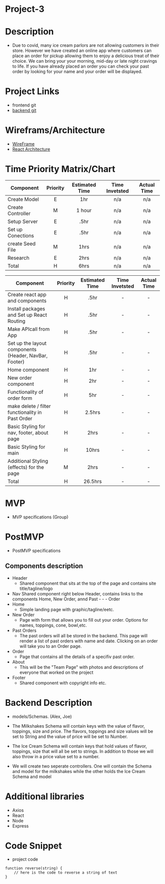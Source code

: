 # Project-3

# Description

- Due to covid, many ice cream parlors are not allowing customers in their store. However we have created an online app where customers can place an order for pickup allowing them to enjoy a delicious treat of their choice. We can bring your your morning, mid-day or late night cravings to life. If you have already placed an order you can check your past order by looking for your name and your order will be displayed.  


# Project Links 
- frontend git 
- [backend git]()

# Wireframs/Architecture
- [WireFrame](https://www.figma.com/file/3PGHU4ez2A2nW7BCGAuUYr/icecream-app?node-id=12%3A4)
- [React Architecture](https://imgur.com/vyTQGPH)

# Time Priority Matrix/Chart
  
| Component | Priority | Estimated Time | Time Invetsted | Actual Time |
| --- | :---: |  :---: | :---: | :---: |
| Create Model | E | 1hr| n/a | n/a |
| Create Controller | M | 1 hour| n/a | n/a |
| Setup Server | E | .5hr| n/a | n/a |
| Set up Conections  | E | .5hr| n/a | n/a |
| create Seed File  | M | 1hrs| n/a | n/a |
| Research  | E | 2hrs| n/a | n/a |
| Total | H | 6hrs| n/a| n/a|

| Component | Priority | Estimated Time | Time Invetsted | Actual Time |
| --- | :---: |  :---: | :---: | :---: |
| Create react app and components| H | .5hr| - | - |
| Install packages and Set up React Routing | H | .5hr| - | - |
| Make APIcall from App | H | .5hr| - | - |
| Set up the layout components (Header, NavBar, Footer) | H | .5hr | - | - |
| Home component | H | 1hr| - | - |
| New order component | H | 2hr| - | - |
| Functionality of order form | H | 5hr| - | - |
| make delete / filter functionality in Past Order | H | 2.5hrs| - | - |
| Basic Styling for nav, footer, about page | H | 2hrs| - | - |
| Basic Styling for main | H | 10hrs| - | - |
| Additional Styling (effects) for the page | M | 2hrs| - | - |
| Total | H | 26.5hrs| -| -|

# MVP 
- MVP specifications (Group) 

# PostMVP
- PostMVP specifications

## Components description
- Header
  - Shared component that sits at the top of the page and contains site title/tagline/logo
- Nav
  Shared component right below Header, contains links to the components Home, New Order, annd Past - - - Order
- Home
  - Simple landing page with graphic/tagline/eetc.
- New Order
   - Page with form that allows you to fill out your order. Options for names, toppings, cone, bowl,etc.
- Past Orders
   - The past orders will all be stored in the backend. This page will render a list of past orders with name and date. Clicking on an order will take you to an Order page.
- Order
  - Page that contains all the details of a specifiv past order.
- About
  - This will be the "Team Page" with photos and descriptions of everyone that worked on the project
- Footer
  - Shared component with copyright info etc.


# Backend Description
- models/Schemas. (Alex, Joe)

- The Milkshakes Schema will contain keys with the value of flavor, toppings, size and price. The flavors, toppings and size values will be set to String and the value of price will be set to Number.
- The Ice Cream Schema will contain keys that hold values of flavor, toppings, size that will all be set to strings. In addition to those we will also throw in a price value set to a number.
- We will create two seperate controllers. One will contain the Schema and model for the milkshakes while the other holds the Ice Cream Schema and model

# Additional libraries
- Axios
- React
- Node
- Express

# Code Snippet 
- project code 

```
function reverse(string) {
	// here is the code to reverse a string of text
}
```
